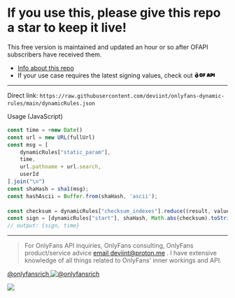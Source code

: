 # If you use this, please give this repo a star to keep it live!

This free version is maintained and updated an hour or so after OFAPI subscribers have received them.

- [Info about this repo](https://github.com/deviint/onlyfans-dynamic-rules/discussions/15)
- If your use case requires the latest signing values, check out [<img src=".github/OFAPI.png" alt="OF API" width="10%">](https://ofauth.com)

-----------------

Direct link: `https://raw.githubusercontent.com/deviint/onlyfans-dynamic-rules/main/dynamicRules.json`

Usage (JavaScript)
```javascript
const time = +new Date()
const url = new URL(fullUrl)
const msg = [
    dynamicRules["static_param"],
    time,
    url.pathname + url.search,
    userId
].join("\n")
const shaHash = sha1(msg);
const hashAscii = Buffer.from(shaHash, 'ascii');

const checksum = dynamicRules["checksum_indexes"].reduce((result, value) => result + hashAscii[value], 0) + dynamicRules["checksum_constant"];
const sign = [dynamicRules["start"], shaHash, Math.abs(checksum).toString(16), dynamicRules["end"]].join(":")
// output: {sign, time}
```
-----------------

> For OnlyFans API inquiries, OnlyFans consulting, OnlyFans product/service advice [email deviint@proton.me](mailto:deviint@proton.me) .
> I have extensive knowledge of all things related to OnlyFans' inner workings and API.

[@onlyfansrich ![@onlyfansrich](https://img.icons8.com/color/18/twitter--v1.png)](http://twitter.com/onlyfansrich)

<img src="https://updates.ofauth.com/graph.svg">
